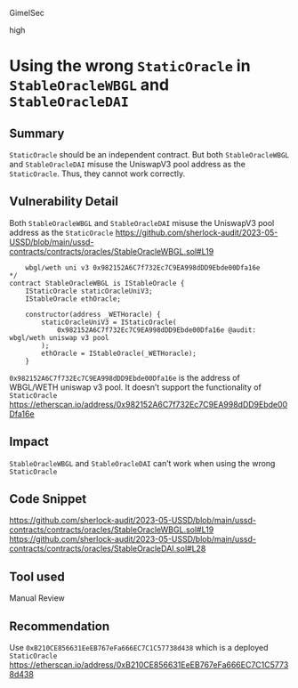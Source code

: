 GimelSec

high

# Using the wrong `StaticOracle` in `StableOracleWBGL` and `StableOracleDAI`

## Summary

`StaticOracle` should be an independent contract. But both `StableOracleWBGL` and `StableOracleDAI` misuse the UniswapV3 pool address as the `StaticOracle`. Thus, they cannot work correctly.

## Vulnerability Detail

Both `StableOracleWBGL` and `StableOracleDAI` misuse the UniswapV3 pool address as the `StaticOracle`
https://github.com/sherlock-audit/2023-05-USSD/blob/main/ussd-contracts/contracts/oracles/StableOracleWBGL.sol#L19
```solidity
    wbgl/weth uni v3 0x982152A6C7f732Ec7C9EA998dDD9Ebde00Dfa16e
*/
contract StableOracleWBGL is IStableOracle {
    IStaticOracle staticOracleUniV3;
    IStableOracle ethOracle;

    constructor(address _WETHoracle) {
        staticOracleUniV3 = IStaticOracle(
            0x982152A6C7f732Ec7C9EA998dDD9Ebde00Dfa16e @audit: wbgl/weth uniswap v3 pool
        );
        ethOracle = IStableOracle(_WETHoracle);
    }
```

`0x982152A6C7f732Ec7C9EA998dDD9Ebde00Dfa16e` is the address of WBGL/WETH uniswap v3 pool. It doesn’t support the functionality of `StaticOracle`
https://etherscan.io/address/0x982152A6C7f732Ec7C9EA998dDD9Ebde00Dfa16e


## Impact

`StableOracleWBGL` and `StableOracleDAI` can’t work when using the wrong `StaticOracle`

## Code Snippet

https://github.com/sherlock-audit/2023-05-USSD/blob/main/ussd-contracts/contracts/oracles/StableOracleWBGL.sol#L19
https://github.com/sherlock-audit/2023-05-USSD/blob/main/ussd-contracts/contracts/oracles/StableOracleDAI.sol#L28

## Tool used

Manual Review

## Recommendation

Use `0xB210CE856631EeEB767eFa666EC7C1C57738d438` which is a deployed `StaticOracle`
https://etherscan.io/address/0xB210CE856631EeEB767eFa666EC7C1C57738d438
